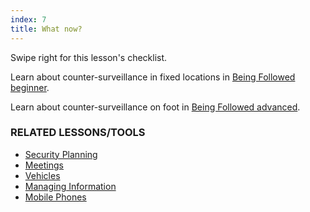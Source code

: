 ```yaml
---
index: 7
title: What now?
---
```

Swipe right for this lesson's checklist.

Learn about counter-surveillance in fixed locations in [Being Followed beginner](umbrella://work/being-followed/beginner).

Learn about counter-surveillance on foot in [Being Followed advanced](umbrella://work/being-followed/advanced).

### RELATED LESSONS/TOOLS

*   [Security Planning](umbrella://assess-your-risk/security-planning)
*   [Meetings](umbrella://work/meetings)
*	[Vehicles](umbrella://travel/vehicles)
*	[Managing Information](umbrella://information/managing-information)
*	[Mobile Phones](umbrella://communications/mobile-phones/beginner)